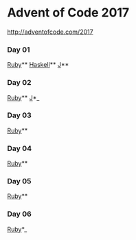 # Advent of Code 2017

http://adventofcode.com/2017

### Day 01

[Ruby](ruby/01.rb)\*\*
[Haskell](haskell/01.hs)\*\*
[J](j/01.ijs)\*\*

### Day 02

[Ruby](ruby/02.rb)\*\*
[J](j/02.ijs)\*\_

### Day 03
[Ruby](ruby/03.rb)\*\*

### Day 04
[Ruby](ruby/04.rb)\*\*

### Day 05
[Ruby](ruby/05.rb)\*\*

### Day 06
[Ruby](ruby/06.rb)\*\_

